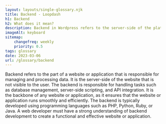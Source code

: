 ```yaml
--- 
layout: layouts/single-glossary.njk
title: Backend - Loopdash
h1: Backend
h2: What does it mean?
description: Backend in Wordpress refers to the server-side of the platform where the core functionality and data management of the website is handled.
imageAlt: keyboard
sitemap:
	changefreq: weekly
	priority: 0.5
tags: glossary
date: 2023-03-06
url: /glossary/backend
---
```


Backend refers to the part of a website or application that is responsible for managing and processing data. It is the server-side of the website that is not visible to the user. The backend is responsible for handling tasks such as database management, server-side scripting, and API integration. It is the backbone of any website or application, as it ensures that the website or application runs smoothly and efficiently. The backend is typically developed using programming languages such as PHP, Python, Ruby, or Java. A web developer must have a strong understanding of backend development to create a functional and effective website or application.
